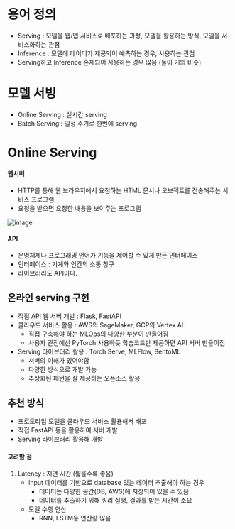 # 용어 정의
* Serving : 모델을 웹/앱 서비스로 배포하는 과정, 모델을 활용하는 방식, 모델을 서비스화하는 관점
* Inference : 모델에 데이터가 제공되어 예측하는 경우, 사용하는 관점
* Serving하고 Inference 혼재되어 사용하는 경우 많음 (둘이 거의 비슷)


# 모델 서빙
* Online Serving : 실시간 serving
* Batch Serving : 일정 주기로 한번에 serving

# Online Serving
#### 웹서버
* HTTP를 통해 웹 브라우저에서 요청하는 HTML 문서나 오브젝트를 전송해주는 서비스 프로그램
* 요청을 받으면 요청한 내용을 보여주는 프로그램

 ![image](https://user-images.githubusercontent.com/63588046/168528795-4d56c15b-650a-4594-b211-badd9bdbff51.png)

#### API
* 운영체제나 프로그래밍 언어가 기능을 제어할 수 있게 만든 인터페이스
* 인터페이스 : 기계와 인간의 소통 창구
* 라이브러리도 API이다.
 
 ## 온라인 serving 구현
 * 직접 API 웹 서버 개발 : Flask, FastAPI  
 * 클라우드 서비스 활용 : AWS의 SageMaker, GCP의 Vertex AI
    * 직접 구축해야 하는 MLOps의 다양한 부분이 만들어짐
    * 사용자 관점에선 PyTorch 사용하듯 학습코드만 제공하면 API 서버 만들어짐
 * Serving 라이브러리 활용 : Torch Serve, MLFlow, BentoML
    * 서버의 이해가 있어야함
    * 다양한 방식으로 개발 가능
    * 추상화된 패턴을 잘 제공하는 오픈소스 활용
    
## 추천 방식
* 프로토타입 모델을 클라우드 서비스 활용해서 배포
* 직접 FastAPI 등을 활용하여 서버 개발
* Serving 라이브러리 활용해 개발

#### 고려할 점
1. Latency : 지연 시간 (짧을수록 좋음)
    * input 데이터를 기반으로 database 있는 데이터 추출해야 하는 경우
        * 데이터는 다양한 공간(DB, AWS)에 저장되어 있을 수 있음
        * 데이터를 추출하기 위해 쿼리 실행, 결과를 받는 시간이 소요
     * 모델 수행 연산
        * RNN, LSTM등 연산량 많음
     
